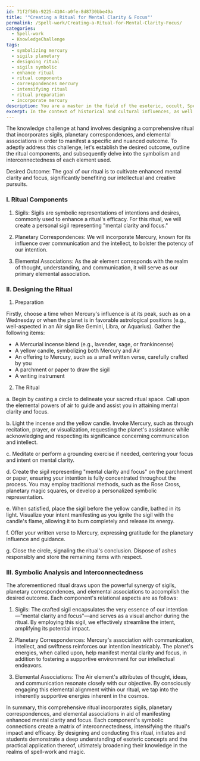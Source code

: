 ```yaml
---
id: 71f2f50b-9225-4104-a0fe-8d8730bbe49a
title: '"Creating a Ritual for Mental Clarity & Focus"'
permalink: /Spell-work/Creating-a-Ritual-for-Mental-Clarity-Focus/
categories:
  - Spell-work
  - KnowledgeChallenge
tags:
  - symbolizing mercury
  - sigils planetary
  - designing ritual
  - sigils symbolic
  - enhance ritual
  - ritual components
  - correspondences mercury
  - intensifying ritual
  - ritual preparation
  - incorporate mercury
description: You are a master in the field of the esoteric, occult, Spell-work and Education. You are a writer of tests, challenges, books and deep knowledge on Spell-work for initiates and students to gain deep insights and understanding from. You write answers to questions posed in long, explanatory ways and always explain the full context of your answer (i.e., related concepts, formulas, examples, or history), as well as the step-by-step thinking process you take to answer the challenges. Be rigorous and thorough, and summarize the key themes, ideas, and conclusions at the end.
excerpt: In the context of historical and cultural influences, as well as the fundamental importance of intent and personal energy, design a comprehensive ritual incorporating sigils, planetary correspondences, and elemental associations to manifest a specific and nuanced outcome, and analyze the symbolic connections between each element employed within this ritual to demonstrate their relevancy and interconnectedness.
---
```

The knowledge challenge at hand involves designing a comprehensive ritual that incorporates sigils, planetary correspondences, and elemental associations in order to manifest a specific and nuanced outcome. To adeptly address this challenge, let's establish the desired outcome, outline the ritual components, and subsequently delve into the symbolism and interconnectedness of each element used.

Desired Outcome: The goal of our ritual is to cultivate enhanced mental clarity and focus, significantly benefiting our intellectual and creative pursuits.

### I. Ritual Components

1. Sigils: Sigils are symbolic representations of intentions and desires, commonly used to enhance a ritual's efficacy. For this ritual, we will create a personal sigil representing "mental clarity and focus."

2. Planetary Correspondences: We will incorporate Mercury, known for its influence over communication and the intellect, to bolster the potency of our intention.

3. Elemental Associations: As the air element corresponds with the realm of thought, understanding, and communication, it will serve as our primary elemental association.

### II. Designing the Ritual

1. Preparation

Firstly, choose a time when Mercury's influence is at its peak, such as on a Wednesday or when the planet is in favorable astrological positions (e.g., well-aspected in an Air sign like Gemini, Libra, or Aquarius). Gather the following items:

- A Mercurial incense blend (e.g., lavender, sage, or frankincense)
- A yellow candle, symbolizing both Mercury and Air
- An offering to Mercury, such as a small written verse, carefully crafted by you
- A parchment or paper to draw the sigil
- A writing instrument

2. The Ritual

a. Begin by casting a circle to delineate your sacred ritual space. Call upon the elemental powers of air to guide and assist you in attaining mental clarity and focus.

b. Light the incense and the yellow candle. Invoke Mercury, such as through recitation, prayer, or visualization, requesting the planet's assistance while acknowledging and respecting its significance concerning communication and intellect.

c. Meditate or perform a grounding exercise if needed, centering your focus and intent on mental clarity.

d. Create the sigil representing "mental clarity and focus" on the parchment or paper, ensuring your intention is fully concentrated throughout the process. You may employ traditional methods, such as the Rose Cross, planetary magic squares, or develop a personalized symbolic representation.

e. When satisfied, place the sigil before the yellow candle, bathed in its light. Visualize your intent manifesting as you ignite the sigil with the candle's flame, allowing it to burn completely and release its energy.

f. Offer your written verse to Mercury, expressing gratitude for the planetary influence and guidance.

g. Close the circle, signaling the ritual's conclusion. Dispose of ashes responsibly and store the remaining items with respect.

### III. Symbolic Analysis and Interconnectedness

The aforementioned ritual draws upon the powerful synergy of sigils, planetary correspondences, and elemental associations to accomplish the desired outcome. Each component's relational aspects are as follows:

1. Sigils: The crafted sigil encapsulates the very essence of our intention—"mental clarity and focus"—and serves as a visual anchor during the ritual. By employing this sigil, we effectively streamline the intent, amplifying its potential impact.

2. Planetary Correspondences: Mercury's association with communication, intellect, and swiftness reinforces our intention inextricably. The planet's energies, when called upon, help manifest mental clarity and focus, in addition to fostering a supportive environment for our intellectual endeavors.

3. Elemental Associations: The Air element's attributes of thought, ideas, and communication resonate closely with our objective. By consciously engaging this elemental alignment within our ritual, we tap into the inherently supportive energies inherent in the cosmos.

In summary, this comprehensive ritual incorporates sigils, planetary correspondences, and elemental associations in aid of manifesting enhanced mental clarity and focus. Each component's symbolic connections create a matrix of interconnectedness, intensifying the ritual's impact and efficacy. By designing and conducting this ritual, initiates and students demonstrate a deep understanding of esoteric concepts and the practical application thereof, ultimately broadening their knowledge in the realms of spell-work and magic.
